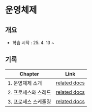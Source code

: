 # 운영체제


## 개요
- 학습 시작 : 25. 4. 13 ~

## 기록
| **Chapter**  | **Link**                                             |
| ------------ | ---------------------------------------------------- |
| 1. 운영체제 소개   | [related docs](💻-Os/operation-system-2025/note1.md) |
| 2. 프로세스와 스레드 | [related docs](💻-Os/operation-system-2025/note2.md) |
| 3. 프로세스 스케줄링 | [related docs](💻-Os/operation-system-2025/note2.md) |
